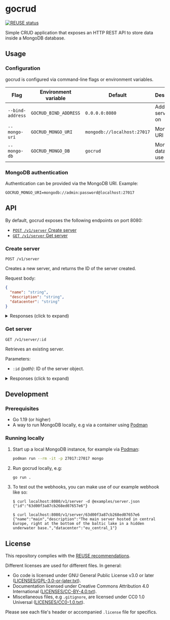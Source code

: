 <!--
SPDX-FileCopyrightText: 2022 Risk.Ident GmbH <contact@riskident.com>

SPDX-License-Identifier: CC-BY-4.0
-->

# gocrud

[![REUSE status](https://api.reuse.software/badge/github.com/RiskIdent/gocrud)](https://api.reuse.software/info/github.com/RiskIdent/gocrud)

Simple CRUD application that exposes an HTTP REST API to store data inside
a MongoDB database.

## Usage

### Configuration

gocrud is configured via command-line flags or environment variables.

| Flag             | Environment variable  | Default                     | Description             |
| ---------------- | --------------------- | --------------------------- | ----------------------- |
| `--bind-address` | `GOCRUD_BIND_ADDRESS` | `0.0.0.0:8080`              | Address to serve API on |
| `--mongo-uri`    | `GOCRUD_MONGO_URI`    | `mongodb://localhost:27017` | MongoDB URI to use      |
| `--mongo-db`     | `GOCRUD_MONGO_DB`     | `gocrud`                    | MongoDB database to use |

### MongoDB authentication

Authentication can be provided via the MongoDB URI. Example:

```properties
GOCRUD_MONGO_URI=mongodb://admin:password@localhost:27017
```

## API

By default, gocrud exposes the following endpoints on port 8080:

- [`POST /v1/server` Create server](#create-server)
- [`GET /v1/server` Get server](#get-server)

### Create server

```http
POST /v1/server
```

Creates a new server, and returns the ID of the server created.

Request body:

```json
{
  "name": "string",
  "description": "string",
  "datacenter": "string"
}
```

<details><summary>Responses (click to expand)</summary>

> Status: **200 OK**\
> Body:
>
> ```json
> {
>   "id": "string"
> }
> ```

> Status: **400 Bad Request**\
> Body:
>
> ```json
> {
>   "error": "string"
> }
> ```

> Status: **500 Internal Server Error**\
> Body:
>
> ```json
> {
>   "error": "string"
> }
> ```

</details>

### Get server

```http
GET /v1/server/:id
```

Retrieves an existing server.

Parameters:

- `:id` *(path)*: ID of the server object.

<details><summary>Responses (click to expand)</summary>

> Status: **200 OK**\
> Body:
>
> ```json
> {
>   "id": "string",
>   "name": "string",
>   "description": "string",
>   "datacenter": "string"
> }
> ```

> Status: **400 Bad Request**\
> Body:
>
> ```json
> {
>   "error": "string"
> }
> ```

> Status: **404 Not Found**\
> Body:
>
> ```json
> {
>   "error": "string"
> }
> ```

> Status: **500 Internal Server Error**\
> Body:
>
> ```json
> {
>   "error": "string"
> }
> ```

</details>

## Development

### Prerequisites

- Go 1.19 (or higher)
- A way to run MongoDB locally, e.g via a container using [Podman](https://podman.io/)

### Running locally

1. Start up a local MongoDB instance, for example via [Podman](https://podman.io/):

   ```sh
   podman run --rm -it -p 27017:27017 mongo
   ```

2. Run gocrud locally, e.g:

   ```bash
   go run .
   ```

3. To test out the webhooks, you can make use of our example webhook like so:

   ```console
   $ curl localhost:8080/v1/server -d @examples/server.json
   {"id":"63d00f3a87cb268ed07657e6"}

   $ curl localhost:8080/v1/server/63d00f3a87cb268ed07657e6
   {"name":"main","description":"The main server hosted in central Europe, right at the bottom of the baltic lake in a hidden underwater base.","datacenter":"eu_central_1"}
   ```

## License

This repository complies with the [REUSE recommendations](https://reuse.software/).

Different licenses are used for different files. In general:

- Go code is licensed under GNU General Public License v3.0 or later ([LICENSES/GPL-3.0-or-later.txt](LICENSES/GPL-3.0-or-later.txt)).
- Documentation licensed under Creative Commons Attribution 4.0 International ([LICENSES/CC-BY-4.0.txt](LICENSES/CC-BY-4.0.txt)).
- Miscellaneous files, e.g `.gitignore`, are licensed under CC0 1.0 Universal ([LICENSES/CC0-1.0.txt](LICENSES/CC0-1.0.txt)).

Please see each file's header or accompanied `.license` file for specifics.
